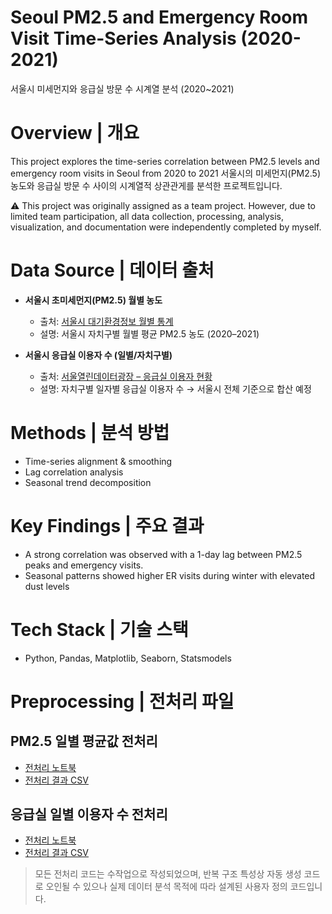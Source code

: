 # Seoul PM2.5 and Emergency Room Visit Time-Series Analysis (2020-2021)
서울시 미세먼지와 응급실 방문 수 시계열 분석 (2020~2021)

# Overview | 개요
This project explores the time-series correlation between PM2.5 levels and emergency room visits in Seoul from 2020 to 2021
서울시의 미세먼지(PM2.5) 농도와 응급실 방문 수 사이의 시계열적 상관관게를 분석한 프로젝트입니다.

⚠️ This project was originally assigned as a team project. However, due to limited team participation, all data collection, processing, analysis, visualization, and documentation were independently completed by myself.

# Data Source | 데이터 출처
- **서울시 초미세먼지(PM2.5) 월별 농도**
  - 출처: [서울시 대기환경정보 월별 통계](https://cleanair.seoul.go.kr/statistics/monthAverage)
  - 설명: 서울시 자치구별 월별 평균 PM2.5 농도 (2020–2021)

- **서울시 응급실 이용자 수 (일별/자치구별)**
  - 출처: [서울열린데이터광장 – 응급실 이용자 현황](https://data.seoul.go.kr/dataList/11035/S/2/datasetView.do)
  - 설명: 자치구별 일자별 응급실 이용자 수 → 서울시 전체 기준으로 합산 예정
    
# Methods | 분석 방법
- Time-series alignment & smoothing
- Lag correlation analysis
- Seasonal trend decomposition

# Key Findings | 주요 결과
- A strong correlation was observed with a 1-day lag between PM2.5 peaks and emergency visits.
- Seasonal patterns showed higher ER visits during winter with elevated dust levels

# Tech Stack | 기술 스택
- Python, Pandas, Matplotlib, Seaborn, Statsmodels

# Preprocessing | 전처리 파일

## PM2.5 일별 평균값 전처리

- [전처리 노트북](https://github.com/kde-devs/seoul_air_emergency_analysis/blob/main/pm25_daily_seoul_2020_2021.ipynb)  
- [전처리 결과 CSV](https://github.com/kde-devs/seoul_air_emergency_analysis/blob/main/pm25_daily_avg_seoul_2020_2021.csv)

## 응급실 일별 이용자 수 전처리

- [전처리 노트북](https://github.com/kde-devs/seoul_air_emergency_analysis/blob/main/er_daily_seoul_2020_2021.ipynb)  
- [전처리 결과 CSV](https://github.com/kde-devs/seoul_air_emergency_analysis/blob/main/er_daily_seoul_2020_2021.csv)

> 모든 전처리 코드는 수작업으로 작성되었으며, 반복 구조 특성상 자동 생성 코드로 오인될 수 있으나 실제 데이터 분석 목적에 따라 설계된 사용자 정의 코드입니다.




